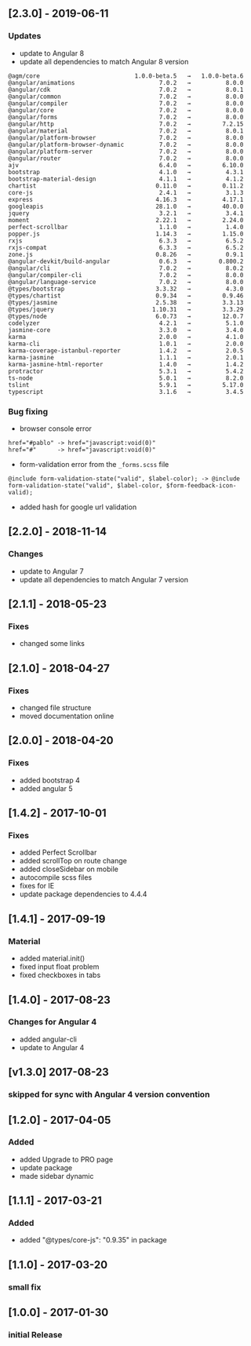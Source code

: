 ## [2.3.0] - 2019-06-11
### Updates
- update to Angular 8
- update all dependencies to match Angular 8 version
```
@agm/core                           1.0.0-beta.5   →   1.0.0-beta.6
@angular/animations                        7.0.2   →          8.0.0
@angular/cdk                               7.0.2   →          8.0.1
@angular/common                            7.0.2   →          8.0.0
@angular/compiler                          7.0.2   →          8.0.0
@angular/core                              7.0.2   →          8.0.0
@angular/forms                             7.0.2   →          8.0.0
@angular/http                              7.0.2   →         7.2.15
@angular/material                          7.0.2   →          8.0.1
@angular/platform-browser                  7.0.2   →          8.0.0
@angular/platform-browser-dynamic          7.0.2   →          8.0.0
@angular/platform-server                   7.0.2   →          8.0.0
@angular/router                            7.0.2   →          8.0.0
ajv                                        6.4.0   →         6.10.0
bootstrap                                  4.1.0   →          4.3.1
bootstrap-material-design                  4.1.1   →          4.1.2
chartist                                  0.11.0   →         0.11.2
core-js                                    2.4.1   →          3.1.3
express                                   4.16.3   →         4.17.1
googleapis                                28.1.0   →         40.0.0
jquery                                     3.2.1   →          3.4.1
moment                                    2.22.1   →         2.24.0
perfect-scrollbar                          1.1.0   →          1.4.0
popper.js                                 1.14.3   →         1.15.0
rxjs                                       6.3.3   →          6.5.2
rxjs-compat                                6.3.3   →          6.5.2
zone.js                                   0.8.26   →          0.9.1
@angular-devkit/build-angular              0.6.3   →        0.800.2
@angular/cli                               7.0.2   →          8.0.2
@angular/compiler-cli                      7.0.2   →          8.0.0
@angular/language-service                  7.0.2   →          8.0.0
@types/bootstrap                          3.3.32   →          4.3.0
@types/chartist                           0.9.34   →         0.9.46
@types/jasmine                            2.5.38   →         3.3.13
@types/jquery                            1.10.31   →         3.3.29
@types/node                               6.0.73   →         12.0.7
codelyzer                                  4.2.1   →          5.1.0
jasmine-core                               3.3.0   →          3.4.0
karma                                      2.0.0   →          4.1.0
karma-cli                                  1.0.1   →          2.0.0
karma-coverage-istanbul-reporter           1.4.2   →          2.0.5
karma-jasmine                              1.1.1   →          2.0.1
karma-jasmine-html-reporter                1.4.0   →          1.4.2
protractor                                 5.3.1   →          5.4.2
ts-node                                    5.0.1   →          8.2.0
tslint                                     5.9.1   →         5.17.0
typescript                                 3.1.6   →          3.4.5
```
### Bug fixing
- browser console error
```
href="#pablo" -> href="javascript:void(0)"
href="#"      -> href="javascript:void(0)"
```
- form-validation error from the `_forms.scss` file
```
@include form-validation-state("valid", $label-color); -> @include form-validation-state("valid", $label-color, $form-feedback-icon-valid);
```
- added hash for google url validation

## [2.2.0] - 2018-11-14
### Changes
- update to Angular 7
- update all dependencies to match Angular 7 version

## [2.1.1] - 2018-05-23
### Fixes
- changed some links

## [2.1.0] - 2018-04-27
### Fixes
- changed file structure
- moved documentation online

## [2.0.0] - 2018-04-20
### Fixes
- added bootstrap 4
- added angular 5

## [1.4.2] - 2017-10-01
### Fixes
- added Perfect Scrollbar
- added scrollTop on route change
- added closeSidebar on mobile
- autocompile scss files
- fixes for IE
- update package dependencies to 4.4.4

## [1.4.1] - 2017-09-19
### Material
- added material.init()
- fixed input float problem
- fixed checkboxes in tabs

## [1.4.0] - 2017-08-23
### Changes for Angular 4
- added angular-cli
- update to Angular 4

## [v1.3.0] 2017-08-23
### skipped for sync with Angular 4 version convention

## [1.2.0] - 2017-04-05
### Added
- added Upgrade to PRO page
- update package
- made sidebar dynamic

## [1.1.1] - 2017-03-21
### Added
- added "@types/core-js": "0.9.35" in package

## [1.1.0] - 2017-03-20
### small fix

## [1.0.0] - 2017-01-30
### initial Release
